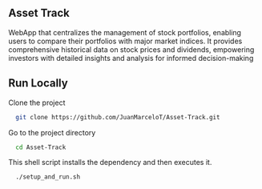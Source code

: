 ## Asset Track

WebApp that centralizes the management of stock portfolios, enabling users to compare their portfolios with major market indices. It provides comprehensive historical data on stock prices and dividends, empowering investors with detailed insights and analysis for informed decision-making

## Run Locally

Clone the project

```bash
  git clone https://github.com/JuanMarceloT/Asset-Track.git
```

Go to the project directory

```bash
  cd Asset-Track
```

This shell script installs the dependency and then executes it.

```bash
  ./setup_and_run.sh
```



